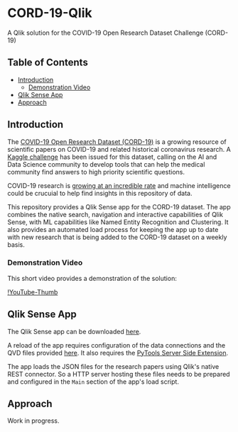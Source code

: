 # CORD-19-Qlik
A Qlik solution for the COVID-19 Open Research Dataset Challenge (CORD-19)

## Table of Contents

- [Introduction](#introduction)
    - [Demonstration Video](#demonstration-video)
- [Qlik Sense App](#qlik-sense-app)
- [Approach](#approach)

## Introduction
The [COVID-19 Open Research Dataset (CORD-19)](https://www.semanticscholar.org/cord19) is a growing resource of scientific papers on COVID-19 and related historical coronavirus research. A [Kaggle challenge](https://www.kaggle.com/allen-institute-for-ai/CORD-19-research-challenge) has been issued for this dataset, calling on the AI and Data Science community to develop tools that can help the medical community find answers to high priority scientific questions. 

COVID-19 research is [growing at an incredible rate](https://www.sciencemag.org/news/2020/05/scientists-are-drowning-covid-19-papers-can-new-tools-keep-them-afloat) and machine intelligence could be crucuial to help find insights in this repository of data.

This repository provides a Qlik Sense app for the CORD-19 dataset. The app combines the native search, navigation and interactive capabilities of Qlik Sense, with ML capabilities like Named Entity Recognition and Clustering. It also provides an automated load process for keeping the app up to date with new research that is being added to the CORD-19 dataset on a weekly basis.

### Demonstration Video
This short video provides a demonstration of the solution:

[!YouTube-Thumb](https://youtu.be/5fYWgglx84M)

## Qlik Sense App
The Qlik Sense app can be downloaded [here](app/CORD-19-Challenge.qvf). 

A reload of the app requires configuration of the data connections and the QVD files provided [here](data). It also requires the [PyTools Server Side Extension](https://github.com/nabeel-oz/qlik-py-tools). 

The app loads the JSON files for the research papers using Qlik's native REST connector. So a HTTP server hosting these files needs to be prepared and configured in the `Main` section of the app's load script.

## Approach
Work in progress.

